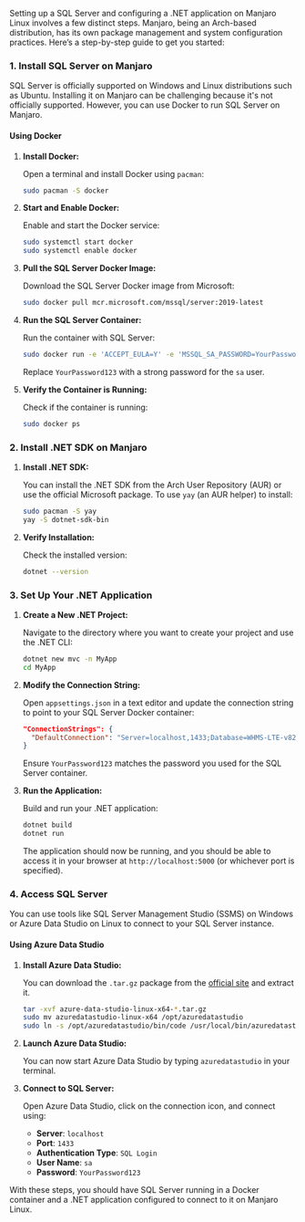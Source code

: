 Setting up a SQL Server and configuring a .NET application on Manjaro Linux involves a few distinct steps. Manjaro, being an Arch-based distribution, has its own package management and system configuration practices. Here’s a step-by-step guide to get you started:

### 1. **Install SQL Server on Manjaro**

SQL Server is officially supported on Windows and Linux distributions such as Ubuntu. Installing it on Manjaro can be challenging because it's not officially supported. However, you can use Docker to run SQL Server on Manjaro.

#### **Using Docker**

1. **Install Docker:**

   Open a terminal and install Docker using `pacman`:
   ```bash
   sudo pacman -S docker
   ```

2. **Start and Enable Docker:**

   Enable and start the Docker service:
   ```bash
   sudo systemctl start docker
   sudo systemctl enable docker
   ```

3. **Pull the SQL Server Docker Image:**

   Download the SQL Server Docker image from Microsoft:
   ```bash
   sudo docker pull mcr.microsoft.com/mssql/server:2019-latest
   ```

4. **Run the SQL Server Container:**

   Run the container with SQL Server:
   ```bash
   sudo docker run -e 'ACCEPT_EULA=Y' -e 'MSSQL_SA_PASSWORD=YourPassword123' -p 1433:1433 --name sql_server_container -d mcr.microsoft.com/mssql/server:2019-latest
   ```

   Replace `YourPassword123` with a strong password for the `sa` user.

5. **Verify the Container is Running:**

   Check if the container is running:
   ```bash
   sudo docker ps
   ```

### 2. **Install .NET SDK on Manjaro**

1. **Install .NET SDK:**

   You can install the .NET SDK from the Arch User Repository (AUR) or use the official Microsoft package. To use `yay` (an AUR helper) to install:
   ```bash
   sudo pacman -S yay
   yay -S dotnet-sdk-bin
   ```

2. **Verify Installation:**

   Check the installed version:
   ```bash
   dotnet --version
   ```

### 3. **Set Up Your .NET Application**

1. **Create a New .NET Project:**

   Navigate to the directory where you want to create your project and use the .NET CLI:
   ```bash
   dotnet new mvc -n MyApp
   cd MyApp
   ```

2. **Modify the Connection String:**

   Open `appsettings.json` in a text editor and update the connection string to point to your SQL Server Docker container:

   ```json
   "ConnectionStrings": {
     "DefaultConnection": "Server=localhost,1433;Database=WHMS-LTE-v820240330;User Id=sa;Password=YourPassword123;TrustServerCertificate=True;MultipleActiveResultSets=true"
   }
   ```

   Ensure `YourPassword123` matches the password you used for the SQL Server container.

3. **Run the Application:**

   Build and run your .NET application:
   ```bash
   dotnet build
   dotnet run
   ```

   The application should now be running, and you should be able to access it in your browser at `http://localhost:5000` (or whichever port is specified).

### 4. **Access SQL Server**

You can use tools like SQL Server Management Studio (SSMS) on Windows or Azure Data Studio on Linux to connect to your SQL Server instance. 

#### **Using Azure Data Studio**

1. **Install Azure Data Studio:**

   You can download the `.tar.gz` package from the [official site](https://docs.microsoft.com/en-us/sql/azure-data-studio/download-azure-data-studio) and extract it.

   ```bash
   tar -xvf azure-data-studio-linux-x64-*.tar.gz
   sudo mv azuredatastudio-linux-x64 /opt/azuredatastudio
   sudo ln -s /opt/azuredatastudio/bin/code /usr/local/bin/azuredatastudio
   ```

2. **Launch Azure Data Studio:**

   You can now start Azure Data Studio by typing `azuredatastudio` in your terminal.

3. **Connect to SQL Server:**

   Open Azure Data Studio, click on the connection icon, and connect using:
   - **Server**: `localhost`
   - **Port**: `1433`
   - **Authentication Type**: `SQL Login`
   - **User Name**: `sa`
   - **Password**: `YourPassword123`

With these steps, you should have SQL Server running in a Docker container and a .NET application configured to connect to it on Manjaro Linux.